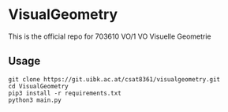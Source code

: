 # VisualGeometry

This is the official repo for 703610 VO/1 VO Visuelle Geometrie

## Usage

    git clone https://git.uibk.ac.at/csat8361/visualgeometry.git
    cd VisualGeometry
    pip3 install -r requirements.txt
    python3 main.py